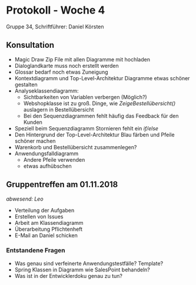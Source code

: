 # Protokoll - Woche 4
Gruppe 34, Schriftführer: Daniel Körsten

## Konsultation
- Magic Draw Zip File mit allen Diagramme mit hochladen
- Dialoglandkarte muss noch erstellt werden
- Glossar bedarf noch etwas Zuneigung
- Kontextdiagramm und Top-Level-Architektur Diagramme etwas schöner gestalten
- Analyseklassendiagramm:
	- Sichtbarkeiten von Variablen verbergen (Möglich?)
	- Webshopklasse ist zu groß. Dinge, wie *ZeigeBestellübersicht()* auslagern in Bestellübersicht
    - Bei den Sequenzdiagrammen fehlt häufig das Feedback für den Kunden
- Speziell beim Sequenzdiagramm Stornieren fehlt ein *if/else*
- Den Hintergrund der Top-Level-Architektur Blau färben und Pfeile schöner machen
- Warenkorb und Bestellübersicht zusammenlegen?
- Anwendungsfalldiagramm
	- Andere Pfeile verwenden
	- etwas aufhübschen

## Gruppentreffen am 01.11.2018
*abwesend: Leo*

- Verteilung der Aufgaben
- Erstellen von Issues
- Arbeit am Klassendiagramm
- Überarbeitung Pflichtenheft
- E-Mail an Daniel schicken

### Entstandene Fragen
- Was genau sind verfeinerte Anwendungstestfälle? Template?
- Spring Klassen in Diagramm wie SalesPoint behandeln?
- Was ist in der Entwicklerdoku genau zu tun?